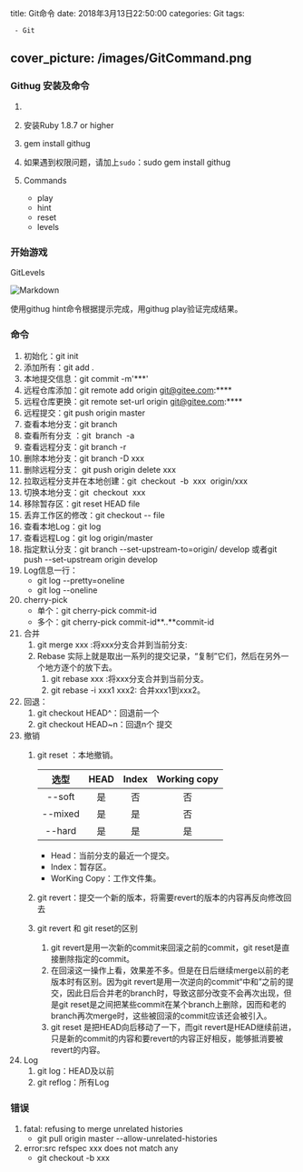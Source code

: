 title:  Git命令
date: 2018年3月13日22:50:00
categories: Git
tags: 

	 - Git
cover_picture: /images/GitCommand.png
---

### Githug 安装及命令

1. [Githug]: https://github.com/Gazler/githug

2. 安装Ruby 1.8.7 or higher

3. gem install githug

4. 如果遇到权限问题，请加上`sudo`：sudo gem install githug

5. Commands
   - play 
   - hint 
   - reset 
   - levels

### 开始游戏

  GitLevels

![Markdown](https://upload-images.jianshu.io/upload_images/2088926-5abcaf67c2944559.jpg?imageMogr2/auto-orient/strip%7CimageView2/2/w/1240)

使用githug hint命令根据提示完成，用githug play验证完成结果。

### 命令

1. 初始化：git init
2. 添加所有：git add .
3. 本地提交信息：git commit -m'***'
4. 远程仓库添加：git remote add origin git@gitee.com:****
5. 远程仓库更换：git remote set-url origin git@gitee.com:****
6. 远程提交：git push origin master
7. 查看本地分支：git branch 
8. 查看所有分支 ：git  branch  -a
9. 查看远程分支：git branch -r
10. 删除本地分支：git branch -D xxx
11. 删除远程分支： git push origin delete xxx
12. 拉取远程分支并在本地创建：git  checkout  -b  xxx  origin/xxx
13. 切换本地分支：git  checkout  xxx 
14. 移除暂存区：git reset HEAD file
15. 丢弃工作区的修改：git checkout -- file
16. 查看本地Log：git log
17. 查看远程Log：git log origin/master
18. 指定默认分支：git branch --set-upstream-to=origin/<branch> develop 或者git push --set-upstream origin develop
19. Log信息一行：
    - git log --pretty=oneline
    - git log --oneline
20. cherry-pick
    - 单个：git cherry-pick commit-id
    - 多个：git cherry-pick commit-id**..**commit-id
21. 合并
    1. git merge xxx  :将xxx分支合并到当前分支:
    2. Rebase 实际上就是取出一系列的提交记录，“复制”它们，然后在另外一个地方逐个的放下去。 
       1. git rebase xxx :将xxx分支合并到当前分支。
       2. git rebase -i xxx1   xxx2: 合并xxx1到xxx2。
22. 回退：
    1. git checkout HEAD^：回退前一个
    2. git checkout HEAD~n：回退n个 提交
23. 撤销
    1. git reset ：本地撤销。

       |  选型   | HEAD | Index | Working copy |
       | :-----: | :--: | :---: | :----------: |
       | --soft  |  是  |  否   |      否      |
       | --mixed |  是  |  是   |      否      |
       | --hard  |  是  |  是   |      是      |

       - Head：当前分支的最近一个提交。
       - Index：暂存区。
       - WorKing Copy：工作文件集。

    2. git revert：提交一个新的版本，将需要revert的版本的内容再反向修改回去 

    3. git revert 和 git reset的区别 
       1. git revert是用一次新的commit来回滚之前的commit，git reset是直接删除指定的commit。
       2. 在回滚这一操作上看，效果差不多。但是在日后继续merge以前的老版本时有区别。因为git revert是用一次逆向的commit“中和”之前的提交，因此日后合并老的branch时，导致这部分改变不会再次出现，但是git reset是之间把某些commit在某个branch上删除，因而和老的branch再次merge时，这些被回滚的commit应该还会被引入。 
       3. git reset 是把HEAD向后移动了一下，而git revert是HEAD继续前进，只是新的commit的内容和要revert的内容正好相反，能够抵消要被revert的内容。 
24. Log
    1. git log：HEAD及以前
    2. git reflog：所有Log



### 错误

1. fatal: refusing to merge unrelated histories
   - git pull origin master --allow-unrelated-histories 
2. error:src refspec xxx does not match any
   - git checkout -b xxx

